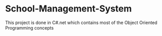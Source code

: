 # School-Management-System
This project is done in C#.net which contains most of the Object Oriented Programming concepts
